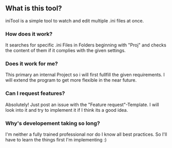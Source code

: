 ## What is this tool?
iniTool is a simple tool to watch and edit multiple .ini files at once.

### How does it work?
It searches for specific .ini Files in Folders beginning with "Proj" 
and checks the content of them if it complies with the given settings.

### Does it work for me?
This primary an internal Project so i will first fullfill the given requirements.
I will extend the program to get more flexible in the near future.

### Can I request features?
Absolutely! Just post an issue with the "Feature request"-Template. I will look into it and try to implement it if
I think its a good idea. 

### Why's developement taking so long?
I'm neither a fully trained professional nor do I know all best practices. So I'll have to learn the things first I'm implementing :)
